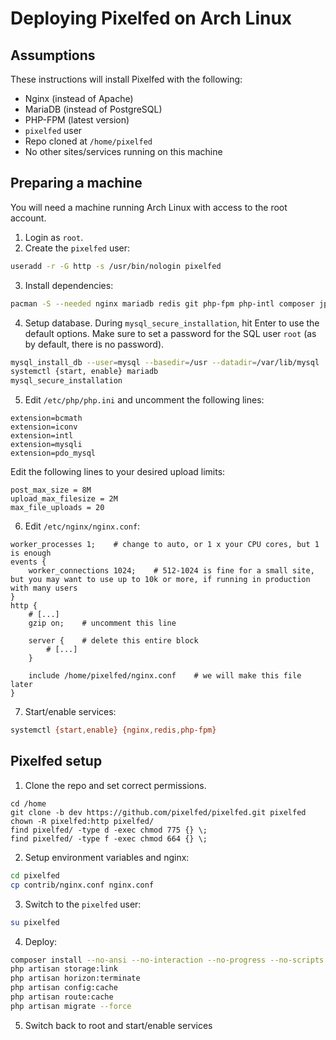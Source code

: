 # Deploying Pixelfed on Arch Linux

## Assumptions
These instructions will install Pixelfed with the following:
- Nginx (instead of Apache)
- MariaDB (instead of PostgreSQL)
- PHP-FPM (latest version)
- `pixelfed` user
- Repo cloned at `/home/pixelfed`
- No other sites/services running on this machine

## Preparing a machine

You will need a machine running Arch Linux with access to the root account.

1. Login as `root`.
2. Create the `pixelfed` user:
```bash
useradd -r -G http -s /usr/bin/nologin pixelfed
```
3. Install dependencies:
```bash
pacman -S --needed nginx mariadb redis git php-fpm php-intl composer jpegoptim optipng pngquant imagemagick unzip
```
4. Setup database. During `mysql_secure_installation`, hit Enter to use the default options. Make sure to set a password for the SQL user `root` (as by default, there is no password).
```bash
mysql_install_db --user=mysql --basedir=/usr --datadir=/var/lib/mysql
systemctl {start, enable} mariadb
mysql_secure_installation
```
5. Edit `/etc/php/php.ini` and uncomment the following lines:
```
extension=bcmath
extension=iconv
extension=intl
extension=mysqli
extension=pdo_mysql
```
Edit the following lines to your desired upload limits:
```
post_max_size = 8M
upload_max_filesize = 2M
max_file_uploads = 20
```
6. Edit `/etc/nginx/nginx.conf`:
```nginx
worker_processes 1;    # change to auto, or 1 x your CPU cores, but 1 is enough
events {
    worker_connections 1024;    # 512-1024 is fine for a small site, but you may want to use up to 10k or more, if running in production with many users
}
http {
    # [...]
    gzip on;    # uncomment this line

    server {    # delete this entire block
        # [...]
    }

    include /home/pixelfed/nginx.conf    # we will make this file later
}
```
7. Start/enable services:
```bash
systemctl {start,enable} {nginx,redis,php-fpm}
```

## Pixelfed setup
1. Clone the repo and set correct permissions.
```
cd /home
git clone -b dev https://github.com/pixelfed/pixelfed.git pixelfed
chown -R pixelfed:http pixelfed/
find pixelfed/ -type d -exec chmod 775 {} \;
find pixelfed/ -type f -exec chmod 664 {} \;
```
2. Setup environment variables and nginx:
```bash
cd pixelfed
cp contrib/nginx.conf nginx.conf
```
3. Switch to the `pixelfed` user:
```bash
su pixelfed
```
4. Deploy:
```bash
composer install --no-ansi --no-interaction --no-progress --no-scripts --optimize-autoloader
php artisan storage:link
php artisan horizon:terminate
php artisan config:cache
php artisan route:cache
php artisan migrate --force
```
5. Switch back to root and start/enable services